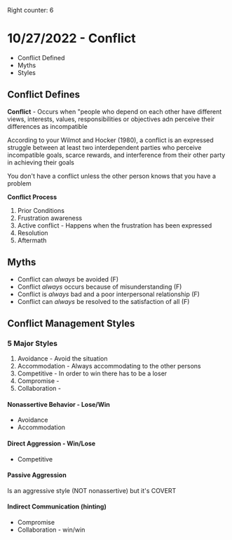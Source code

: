 Right counter: 6

# 10/27/2022 - Conflict

- Conflict Defined
- Myths
- Styles

## Conflict Defines

**Conflict** - Occurs when "people who depend on each other have different views, interests, values, responsibilities or objectives adn perceive their differences as incompatible

According to your Wilmot and Hocker (1980), a conflict is an expressed struggle between at least two interdependent parties who perceive incompatible goals, scarce rewards, and interference from their other party in achieving their goals

You don't have a conflict unless the other person knows that you have a problem

**Conflict Process**
1. Prior Conditions
2. Frustration awareness
3. Active conflict - Happens when the frustration has been expressed
4. Resolution
5. Aftermath

## Myths

- Conflict can _always_ be avoided (F)
- Conflict _always_ occurs because of misunderstanding (F)
- Conflict is _always_ bad and a poor interpersonal relationship (F)
- Conflict can _always_ be resolved to the satisfaction of all (F)

## Conflict Management Styles

### 5 Major Styles
1. Avoidance - Avoid the situation
2. Accommodation - Always accommodating to the other persons
3. Competitive - In order to win there has to be a loser
4. Compromise - 
5. Collaboration - 

#### Nonassertive Behavior - Lose/Win
- Avoidance
- Accommodation

#### Direct Aggression - Win/Lose
- Competitive

#### Passive Aggression 
Is an aggressive style (NOT nonassertive) but it's COVERT

#### Indirect Communication (hinting)
- Compromise
- Collaboration - win/win